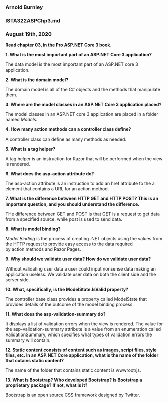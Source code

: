 ### Arnold Burnley   
### ISTA322ASPChp3.md  
### August 19th, 2020  


**Read chapter 03, in the Pro ASP.NET Core 3 book.**  

**1. What is the most important part of an ASP.NET Core 3 application?**  

The data model is the most important part of an ASP.NET core 3 application.  

**2. What is the domain model?**  

The domain model is all of the C# objects and the methods that manipulate them.  

**3. Where are the model classes in an ASP.NET Core 3 application placed?**  

The model classes in an ASP.NET core 3 application are placed in a folder named *Models*.  

**4. How many action methods can a controller class define?**

A controller class can define as many methods as needed.  

**5. What is a tag helper?**   

A tag helper is an instruction for Razor that will be performed when the view is rendered. 

**6. What does the asp-action attribute do?**  

The asp-action attribute is an instruction to add an href attribute to the a element that contains a URL for an action method.

**7. What is the difference between HTTP GET and HTTP POST? This is an important question, and you should understand the difference.**  

THe difference between GET and POST is that GET is a request to get data from a specified source, while post is used to send data. 

**8. What is model binding?**  

*Model Binding* is the process of creating .NET objects using the values from the HTTP request to provide easy access to the data required  
by action methods and Razor Pages.

**9. Why should we validate user data? How do we validate user data?**  

Without validating user data a user could input nonsense data making an application useless.  We validate user data on both the client side and the server side. 

**10. What, specifically, is the ModelState.IsValid property?**  

The controller base class provides a property called ModelState that provides details of the outcome of the model binding process.

**11. What does the asp-validation-summary do?**  

It displays a list of validation errors when the view is rendered. The value for the asp-validation-summary attribute is a value from an enumeration called   
ValidationSummary, which specifies what types of validation errors the summary will contain.

**12. Static content consists of content such as images, script files, style files, etc. In an ASP.NET Core application, what is the name of the folder that cotains static content?**

The name of the folder that contains static content is wwwroot/js.

**13. What is Bootstrap? Who developed Bootstrap? Is Bootstrap a proprietary package? If not, what is it?**

Bootstrap is an open source CSS framework designed by Twitter. 